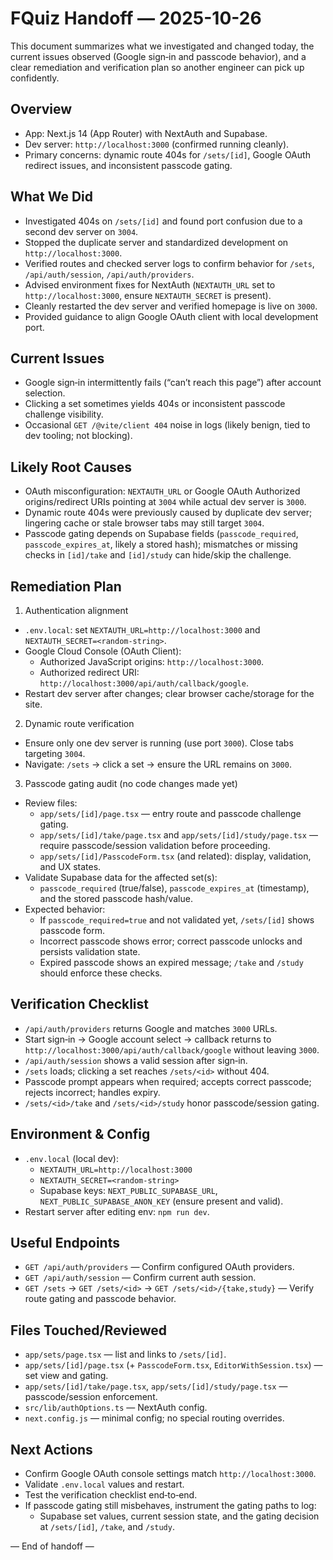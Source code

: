 # FQuiz Handoff — 2025-10-26

This document summarizes what we investigated and changed today, the current issues observed (Google sign‑in and passcode behavior), and a clear remediation and verification plan so another engineer can pick up confidently.

## Overview
- App: Next.js 14 (App Router) with NextAuth and Supabase.
- Dev server: `http://localhost:3000` (confirmed running cleanly).
- Primary concerns: dynamic route 404s for `/sets/[id]`, Google OAuth redirect issues, and inconsistent passcode gating.

## What We Did
- Investigated 404s on `/sets/[id]` and found port confusion due to a second dev server on `3004`.
- Stopped the duplicate server and standardized development on `http://localhost:3000`.
- Verified routes and checked server logs to confirm behavior for `/sets`, `/api/auth/session`, `/api/auth/providers`.
- Advised environment fixes for NextAuth (`NEXTAUTH_URL` set to `http://localhost:3000`, ensure `NEXTAUTH_SECRET` is present).
- Cleanly restarted the dev server and verified homepage is live on `3000`.
- Provided guidance to align Google OAuth client with local development port.

## Current Issues
- Google sign‑in intermittently fails (“can’t reach this page”) after account selection.
- Clicking a set sometimes yields 404s or inconsistent passcode challenge visibility.
- Occasional `GET /@vite/client 404` noise in logs (likely benign, tied to dev tooling; not blocking).

## Likely Root Causes
- OAuth misconfiguration: `NEXTAUTH_URL` or Google OAuth Authorized origins/redirect URIs pointing at `3004` while actual dev server is `3000`.
- Dynamic route 404s were previously caused by duplicate dev server; lingering cache or stale browser tabs may still target `3004`.
- Passcode gating depends on Supabase fields (`passcode_required`, `passcode_expires_at`, likely a stored hash); mismatches or missing checks in `[id]/take` and `[id]/study` can hide/skip the challenge.

## Remediation Plan
1) Authentication alignment
- `.env.local`: set `NEXTAUTH_URL=http://localhost:3000` and `NEXTAUTH_SECRET=<random-string>`.
- Google Cloud Console (OAuth Client):
  - Authorized JavaScript origins: `http://localhost:3000`.
  - Authorized redirect URI: `http://localhost:3000/api/auth/callback/google`.
- Restart dev server after changes; clear browser cache/storage for the site.

2) Dynamic route verification
- Ensure only one dev server is running (use port `3000`). Close tabs targeting `3004`.
- Navigate: `/sets` → click a set → ensure the URL remains on `3000`.

3) Passcode gating audit (no code changes made yet)
- Review files:
  - `app/sets/[id]/page.tsx` — entry route and passcode challenge gating.
  - `app/sets/[id]/take/page.tsx` and `app/sets/[id]/study/page.tsx` — require passcode/session validation before proceeding.
  - `app/sets/[id]/PasscodeForm.tsx` (and related): display, validation, and UX states.
- Validate Supabase data for the affected set(s):
  - `passcode_required` (true/false), `passcode_expires_at` (timestamp), and the stored passcode hash/value.
- Expected behavior:
  - If `passcode_required=true` and not validated yet, `/sets/[id]` shows passcode form.
  - Incorrect passcode shows error; correct passcode unlocks and persists validation state.
  - Expired passcode shows an expired message; `/take` and `/study` should enforce these checks.

## Verification Checklist
- `/api/auth/providers` returns Google and matches `3000` URLs.
- Start sign‑in → Google account select → callback returns to `http://localhost:3000/api/auth/callback/google` without leaving `3000`.
- `/api/auth/session` shows a valid session after sign‑in.
- `/sets` loads; clicking a set reaches `/sets/<id>` without 404.
- Passcode prompt appears when required; accepts correct passcode; rejects incorrect; handles expiry.
- `/sets/<id>/take` and `/sets/<id>/study` honor passcode/session gating.

## Environment & Config
- `.env.local` (local dev):
  - `NEXTAUTH_URL=http://localhost:3000`
  - `NEXTAUTH_SECRET=<random-string>`
  - Supabase keys: `NEXT_PUBLIC_SUPABASE_URL`, `NEXT_PUBLIC_SUPABASE_ANON_KEY` (ensure present and valid).
- Restart server after editing env: `npm run dev`.

## Useful Endpoints
- `GET /api/auth/providers` — Confirm configured OAuth providers.
- `GET /api/auth/session` — Confirm current auth session.
- `GET /sets` → `GET /sets/<id>` → `GET /sets/<id>/{take,study}` — Verify route gating and passcode behavior.

## Files Touched/Reviewed
- `app/sets/page.tsx` — list and links to `/sets/[id]`.
- `app/sets/[id]/page.tsx` (+ `PasscodeForm.tsx`, `EditorWithSession.tsx`) — set view and gating.
- `app/sets/[id]/take/page.tsx`, `app/sets/[id]/study/page.tsx` — passcode/session enforcement.
- `src/lib/authOptions.ts` — NextAuth config.
- `next.config.js` — minimal config; no special routing overrides.

## Next Actions
- Confirm Google OAuth console settings match `http://localhost:3000`.
- Validate `.env.local` values and restart.
- Test the verification checklist end‑to‑end.
- If passcode gating still misbehaves, instrument the gating paths to log:
  - Supabase set values, current session state, and the gating decision at `/sets/[id]`, `/take`, and `/study`.

— End of handoff —